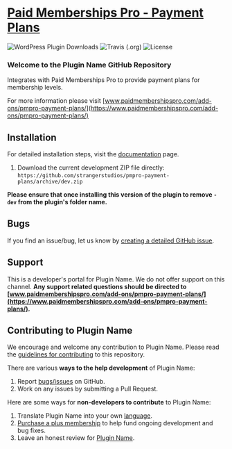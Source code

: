 # [Paid Memberships Pro - Payment Plans](https://www.paidmembershipspro.com/add-ons/pmpro-payment-plans/) #
[comment]: # (Generate badges from shields.io, only works for .org plugins to get other stats etc. We'd have to create our own endpoints for Premium plugins)

![WordPress Plugin Downloads](https://img.shields.io/wordpress/plugin/dy/paid-memberships-pro?style=flat-square) ![Travis (.org)](https://img.shields.io/travis/strangerstudios/paid-memberships-pro?style=flat-square) ![License](https://img.shields.io/badge/license-GPL--2.0%2B-red.svg?style=flat-square)

### Welcome to the Plugin Name GitHub Repository
Integrates with Paid Memberships Pro to provide payment plans for membership levels.

For more information please visit [www.paidmembershipspro.com/add-ons/pmpro-payment-plans/](https://www.paidmembershipspro.com/add-ons/pmpro-payment-plans/)

## Installation ##
For detailed installation steps, visit the [documentation](https://www.paidmembershipspro.com/add-ons/pmpro-payment-plans/) page.

1. Download the current development ZIP file directly: `https://github.com/strangerstudios/pmpro-payment-plans/archive/dev.zip`

**Please ensure that once installing this version of the plugin to remove `-dev` from the plugin's folder name.**

## Bugs ##
If you find an issue/bug, let us know by [creating a detailed GitHub issue](https://github.com/strangerstudios/pmpro-payment-plans/issues/new).

## Support ##
This is a developer's portal for Plugin Name. We do not offer support on this channel. **Any support related questions should be directed to [www.paidmembershipspro.com/add-ons/pmpro-payment-plans/](https://www.paidmembershipspro.com/add-ons/pmpro-payment-plans/).**

## Contributing to Plugin Name ##
We encourage and welcome any contribution to Plugin Name. Please read the [guidelines for contributing](https://github.com/strangerstudios/pmpro-payment-plans/blob/dev/.github/CONTRIBUTING.md) to this repository.

There are various **ways to the help development** of Plugin Name:

1. Report [bugs/issues](https://github.com/strangerstudios/pmpro-payment-plans/issues/new) on GitHub.
2. Work on any issues by submitting a Pull Request.

Here are some ways for **non-developers to contribute** to Plugin Name:

1. Translate Plugin Name into your own [language](https://www.paidmembershipspro.com/paid-memberships-pro-in-your-language/).
2. [Purchase a plus membership](https://paidmembershipspro.com/pricing) to help fund ongoing development and bug fixes.
3. Leave an honest review for [Plugin Name](https://wordpress.org/support/plugin/pmpro-payment-plans/reviews/#new-post).
